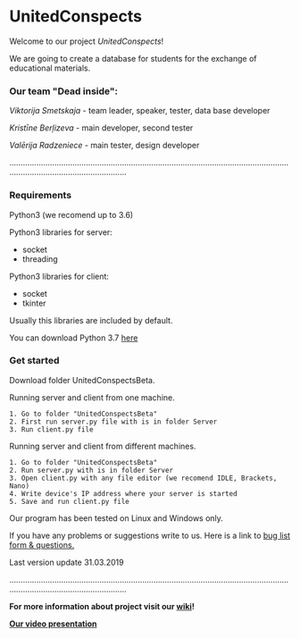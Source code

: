 # UnitedConspects
 
Welcome to our project *UnitedConspects*!

We are going to create a database for students for the exchange of educational materials.

### Our team "Dead inside":

*Viktorija Smetskaja* - team leader, speaker, tester, data base developer

*Kristīne Berļizeva* - main developer, second tester

*Valērija Radzeniece* - main tester, design developer

................................................................................................................................................................................

### Requirements

Python3 (we recomend up to 3.6)


Python3 libraries for server:
   * socket
   * threading
    
    
Python3 libraries for client:
   * socket
   * tkinter
    
    
Usually this libraries are included by default. 


You can download Python 3.7 [here](https://www.python.org/downloads/)

### Get started
Download folder UnitedConspectsBeta.

   Running server and client from one machine.
    
    1. Go to folder "UnitedConspectsBeta"
    2. First run server.py file with is in folder Server
    3. Run client.py file
    
   Running server and client from different machines.
    
    1. Go to folder "UnitedConspectsBeta"
    2. Run server.py with is in folder Server
    3. Open client.py with any file editor (we recomend IDLE, Brackets, Nano)
    4. Write device's IP address where your server is started
    5. Save and run client.py file

Our program has been tested on Linux and Windows only.

If you have any problems or suggestions write to us. Here is a link to [bug list form & questions.](https://docs.google.com/spreadsheets/d/1FEiBkBkX3OFcchRnv_yOWqFQSkaAlGLDS4qN3EAqAtI/edit#gid=0)

Last version update 31.03.2019

................................................................................................................................................................................

**For more information about project visit our [wiki](https://github.com/krisypon/UnitedConspects/wiki)!**

**[Our video presentation](https://www.youtube.com/watch?v=pJIAptOkMXs)**
